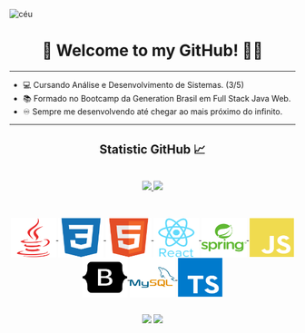  ![céu](https://imgur.com/JpYkamp.png)

<h1 align="center">🌠 Welcome to my GitHub! 🤩🌠</h1>

--- 
 
- 💻 Cursando Análise e Desenvolvimento de Sistemas. (3/5)
- 📚 Formado no Bootcamp da Generation Brasil em Full Stack Java Web.
- ♾️ Sempre me desenvolvendo até chegar ao mais próximo do infinito.

---

<h2 align="center"> Statistic GitHub 📈 </h2>

<div align="center"><br>

  <div align="center">
    <a href="https://github.com/vxtxbryan">
    <img height="140em" src="https://github-readme-stats.vercel.app/api?username=vxtxbryan&show_icons=true&theme=radical&include_all_commits=true&count_private=true"/>
    <img height="140em" src="https://github-readme-stats.vercel.app/api/top-langs/?username=vxtxbryan&layout=compact&langs_count=16&theme=radical"/> 
     
   ##
     
 </div>
   <div style="display: inline_block"  align="center"><br>
   <img align="center" alt="Java" height="70" width="80" src="https://github.com/devicons/devicon/blob/master/icons/java/java-plain.svg">
   <img align="center" alt="CSS3" height="70" width="80" src="https://github.com/devicons/devicon/blob/master/icons/css3/css3-plain.svg">
   <img align="center" alt="Html5" height="70" width="80" src="https://github.com/devicons/devicon/blob/master/icons/html5/html5-original.svg">
   <img align="center" alt="React" height="70" width="80" src="https://github.com/devicons/devicon/blob/master/icons/react/react-original-wordmark.svg">
   <img align="center" alt="Spring" height="70" width="80" src="https://github.com/devicons/devicon/blob/master/icons/spring/spring-original-wordmark.svg">
   <img align="center" alt="JavaScript" height="70" width="80" src="https://raw.githubusercontent.com/devicons/devicon/master/icons/javascript/javascript-plain.svg">
   <img align="center" alt="BootStrap" height="70" width="80" src="https://github.com/devicons/devicon/blob/master/icons/bootstrap/bootstrap-plain.svg">
   <img align="center" alt="MySQL" height="70" width="80" src="https://github.com/devicons/devicon/blob/master/icons/mysql/mysql-original-wordmark.svg">
   <img align="center" alt="TypeScript" height="70" width="80" src="https://github.com/devicons/devicon/blob/master/icons/typescript/typescript-original.svg">
 </div>
 
  
   ##
 
<div> 
  <a href="mailto:victorsilva3693@gmail.com"><img src="https://img.shields.io/badge/Gmail-D14836?style=for-the-badge&logo=gmail&logoColor=white"></a>
  <a href="https://www.linkedin.com/in/victor-oliveira-275836231/" target="_blank"><img src="https://img.shields.io/badge/-LinkedIn-%230077B5?style=for-the-badge&logo=linkedin&logoColor=white" target="_blank"></a>  
</div>

